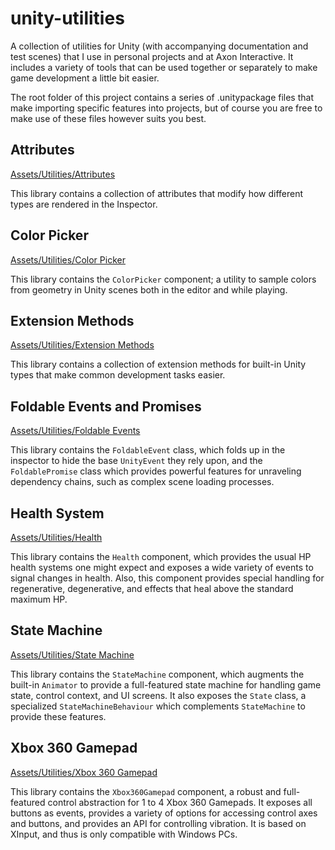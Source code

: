 unity-utilities
===============

A collection of utilities for Unity (with accompanying documentation and test scenes) that I use in personal projects and at Axon Interactive. It includes a variety of tools that can be used together or separately to make game development a little bit easier.

The root folder of this project contains a series of .unitypackage files that make importing specific features into projects, but of course you are free to make use of these files however suits you best.

## Attributes

[Assets/Utilities/Attributes](https://github.com/DigitalMachinist/unity-utilities/tree/master/Assets/Utilities/Attributes)

This library contains a collection of attributes that modify how different types are rendered in the Inspector.

## Color Picker

[Assets/Utilities/Color Picker](https://github.com/DigitalMachinist/unity-utilities/tree/master/Assets/Utilities/Color%20Picker)

This library contains the ```ColorPicker``` component; a utility to sample colors from geometry in Unity scenes both in the editor and while playing.

## Extension Methods

[Assets/Utilities/Extension Methods](https://github.com/DigitalMachinist/unity-utilities/tree/master/Assets/Utilities/Extension%20Methods)

This library contains a collection of extension methods for built-in Unity types that make common development tasks easier.

## Foldable Events and Promises

[Assets/Utilities/Foldable Events](https://github.com/DigitalMachinist/unity-utilities/tree/master/Assets/Utilities/Foldable%20Events)

This library contains the ```FoldableEvent``` class, which folds up in the inspector to hide the base ```UnityEvent``` they rely upon, and the ```FoldablePromise``` class which provides powerful features for unraveling dependency chains, such as complex scene loading processes.

## Health System

[Assets/Utilities/Health](https://github.com/DigitalMachinist/unity-utilities/tree/master/Assets/Utilities/Health)

This library contains the ```Health``` component, which provides the usual HP health systems one might expect and exposes a wide variety of events to signal changes in health. Also, this component provides special handling for regenerative, degenerative, and effects that heal above the standard maximum HP.

## State Machine

[Assets/Utilities/State Machine](https://github.com/DigitalMachinist/unity-utilities/tree/master/Assets/Utilities/State%20Machine)

This library contains the ```StateMachine``` component, which augments the built-in ```Animator``` to provide a full-featured state machine for handling game state, control context, and UI screens. It also exposes the ```State``` class, a specialized ```StateMachineBehaviour``` which complements ```StateMachine``` to provide these features.

## Xbox 360 Gamepad

[Assets/Utilities/Xbox 360 Gamepad](https://github.com/DigitalMachinist/unity-utilities/tree/master/Assets/Utilities/Xbox%20360%20Gamepad)

This library contains the ```Xbox360Gamepad``` component, a robust and full-featured control abstraction for 1 to 4 Xbox 360 Gamepads. It exposes all buttons as events, provides a variety of options for accessing control axes and buttons, and provides an API for controlling vibration. It is based on XInput, and thus is only compatible with Windows PCs.
